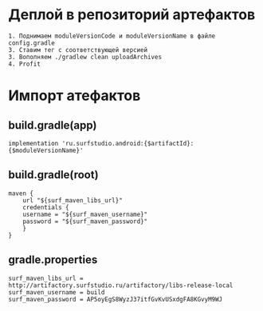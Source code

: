 # Деплой в репозиторий артефактов
```
1. Поднимаем moduleVersionCode и moduleVersionName в файле config.gradle 
3. Ставим тег с соответствующей версией
3. Вополняем ./gradlew clean uploadArchives
4. Profit
```
# Импорт атефактов
## build.gradle(app)
```
implementation 'ru.surfstudio.android:{$artifactId}:{$moduleVersionName}'
```
## build.gradle(root)
```       
maven {
	url "${surf_maven_libs_url}"
    credentials {
    username = "${surf_maven_username}"
    password = "${surf_maven_password}"
    }
}
```
## gradle.properties
```properties
surf_maven_libs_url = http://artifactory.surfstudio.ru/artifactory/libs-release-local
surf_maven_username = build
surf_maven_password = AP5oyEgS8WyzJ37itfGvKvUSxdgFA8KGvyM9WJ
```


